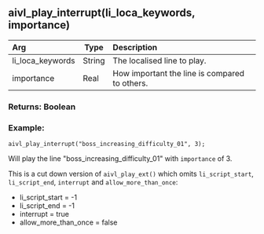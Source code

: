 ## aivl_play_interrupt(li_loca_keywords, importance)

|Arg|Type|Description|
|:--|---|:--|
|li_loca_keywords|String|The localised line to play.|
|importance|Real|How important the line is compared to others.|

### Returns: Boolean
### Example:
```gml
aivl_play_interrupt("boss_increasing_difficulty_01", 3);
```
Will play the line "boss_increasing_difficulty_01" with `importance` of 3.

This is a cut down version of `aivl_play_ext()` which omits `li_script_start`, `li_script_end`, `interrupt` and `allow_more_than_once`:
- li_script_start = -1
- li_script_end = -1
- interrupt = true
- allow_more_than_once = false